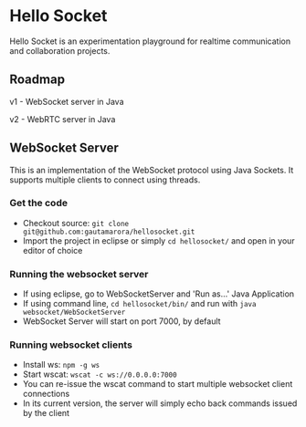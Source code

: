 # Hello Socket

Hello Socket is an experimentation playground for realtime communication and collaboration projects.

## Roadmap

v1 - WebSocket server in Java

v2 - WebRTC server in Java

## WebSocket Server

This is an implementation of the WebSocket protocol using Java Sockets. It supports multiple clients to connect using threads.

### Get the code
* Checkout source: `git clone git@github.com:gautamarora/hellosocket.git`
* Import the project in eclipse or simply `cd hellosocket/` and open in your editor of choice

### Running the websocket server
* If using eclipse, go to WebSocketServer and 'Run as…' Java Application
* If using command line, `cd hellosocket/bin/` and run with `java websocket/WebSocketServer`
* WebSocket Server will start on port 7000, by default


### Running websocket clients
* Install ws: `npm -g ws`
* Start wscat: `wscat -c ws://0.0.0.0:7000` 
* You can re-issue the wscat command to start multiple websocket client connections
* In its current version, the server will simply echo back commands issued by the client